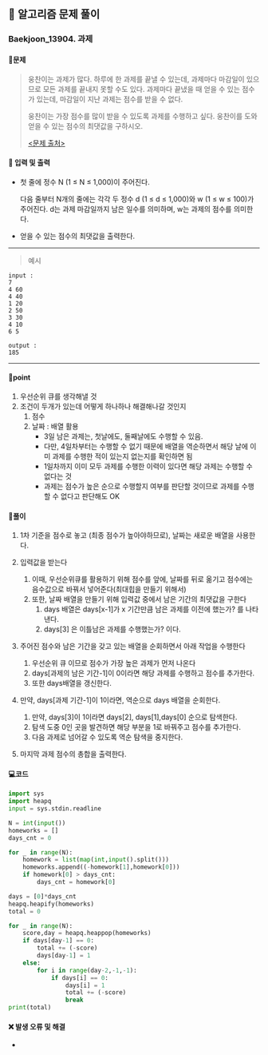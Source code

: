 ## 🐌 알고리즘 문제 풀이

### Baekjoon_13904. 과제

#### 📒문제

> 웅찬이는 과제가 많다. 하루에 한 과제를 끝낼 수 있는데, 과제마다 마감일이 있으므로 모든 과제를 끝내지 못할 수도 있다. 과제마다 끝냈을 때 얻을 수 있는 점수가 있는데, 마감일이 지난 과제는 점수를 받을 수 없다.
>
> 웅찬이는 가장 점수를 많이 받을 수 있도록 과제를 수행하고 싶다. 웅찬이를 도와 얻을 수 있는 점수의 최댓값을 구하시오.
>
> [<문제 출처>](https://www.acmicpc.net/problem/13904)



#### :pushpin: 입력 및 출력

- 첫 줄에 정수 N (1 ≤ N ≤ 1,000)이 주어진다.

  다음 줄부터 N개의 줄에는 각각 두 정수 d (1 ≤ d ≤ 1,000)와 w (1 ≤ w ≤ 100)가 주어진다. d는 과제 마감일까지 남은 일수를 의미하며, w는 과제의 점수를 의미한다.

- 얻을 수 있는 점수의 최댓값을 출력한다.



---

> 예시

```
input :
7
4 60
4 40
1 20
2 50
3 30
4 10
6 5

output :
185
```

----




#### 🚀point

1. 우선순위 큐를 생각해낼 것
1. 조건이 두개가 있는데 어떻게 하나하나 해결해나갈 것인지
   1. 점수
   1. 날짜 : 배열 활용
      - 3일 남은 과제는, 첫날에도, 둘째날에도 수행할 수 있음.
      - 다만, 4일차부터는 수행할 수 없기 때문에 배열을 역순하면서 해당 날에 이미 과제를 수행한 적이 있는지 없는지를 확인하면 됨
      - 1일차까지 이미 모두 과제를 수행한 이력이 있다면 해당 과제는 수행할 수 없다는 것
      - 과제는 점수가 높은 순으로 수행할지 여부를 판단할 것이므로 과제를 수행할 수 없다고 판단해도 OK




#### 🔎풀이

1.  1차 기준을 점수로 놓고 (최종 점수가 높아야하므로), 날짜는 새로운 배열을 사용한다.
1.  입력값을 받는다
    1.  이때, 우선순위큐를 활용하기 위해 점수를 앞에, 날짜를 뒤로 옮기고 점수에는 음수값으로 바꿔서 넣어준다(최대힙을 만들기 위해서)
    1.  또한, 날짜 배열을 만들기 위해 입력값 중에서 남은 기간의 최댓값을 구한다
        1.  days 배열은 days[x-1]가 x 기간만큼 남은 과제를 이전에 했는가? 를 나타낸다.
        1.  days[3] 은 이틀남은 과제를 수행했는가? 이다.

1.  주어진 점수와 남은 기간을 갖고 있는 배열을 순회하면서 아래 작업을 수행한다
    1.  우선순위 큐 이므로 점수가 가장 높은 과제가 먼저 나온다
    1.  days[과제의 남은 기간-1]이 0이라면 해당 과제를 수행하고 점수를 추가한다.
    1.  또한 days배열을 갱신한다.

1.  만약, days[과제 기간-1]이 1이라면, 역순으로 days 배열을 순회한다.
    1.  만약, days[3]이 1이라면 days[2], days[1],days[0] 순으로 탐색한다.
    1.  탐색 도중 0인 곳을 발견하면 해당 부분을 1로 바꿔주고 점수를 추가한다.
    1.  다음 과제로 넘어갈 수 있도록 역순 탐색을 중지한다.

1.  마지막 과제 점수의 총합을 출력한다.



#### 💻코드

```python
import sys
import heapq
input = sys.stdin.readline

N = int(input())
homeworks = []
days_cnt = 0

for _ in range(N):
    homework = list(map(int,input().split()))
    homeworks.append((-homework[1],homework[0]))
    if homework[0] > days_cnt:
        days_cnt = homework[0]

days = [0]*days_cnt
heapq.heapify(homeworks)
total = 0

for _ in range(N):
    score,day = heapq.heappop(homeworks)
    if days[day-1] == 0:
        total += (-score)
        days[day-1] = 1
    else:
        for i in range(day-2,-1,-1):
            if days[i] == 0:
                days[i] = 1
                total += (-score)
                break
print(total)
```



#### ❌ 발생 오류 및 해결

- 
